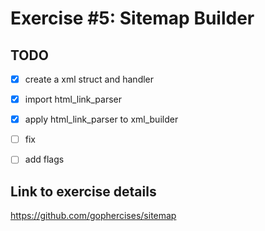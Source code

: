 # Exercise #5: Sitemap Builder

## TODO
- [x] create a xml struct and handler
- [x] import html_link_parser
- [x] apply html_link_parser to xml_builder
- [ ] fix 
- [ ] add flags


## Link to exercise details
https://github.com/gophercises/sitemap